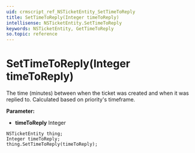 ```yaml
---
uid: crmscript_ref_NSTicketEntity_SetTimeToReply
title: SetTimeToReply(Integer timeToReply)
intellisense: NSTicketEntity.SetTimeToReply
keywords: NSTicketEntity, GetTimeToReply
so.topic: reference
---
```


# SetTimeToReply(Integer timeToReply)

The time (minutes) between when the ticket was created and when it was replied to. Calculated based on priority&apos;s timeframe.

**Parameter:** 
* **timeToReply** Integer

```crmscript
NSTicketEntity thing;
Integer timeToReply;
thing.SetTimeToReply(timeToReply);
```

